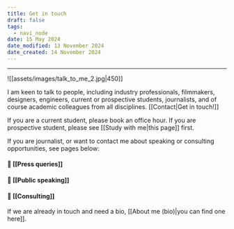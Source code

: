 ```yaml
---
title: Get in touch
draft: false
tags:
  - navi_node
date: 15 May 2024
date_modified: 13 November 2024
date_created: 14 November 2024
---
```

---

![[assets/images/talk_to_me_2.jpg|450]]

I am keen to talk to people, including industry professionals, filmmakers, designers, engineers, current or prospective students, journalists, and of course academic colleagues from all disciplines. [[Contact|Get in touch!]]

If you are a current student, please book an office hour. If you are prospective student, please see [[Study with me|this page]] first.

If you are journalist, or want to contact me about speaking or consulting opportunities, see pages below:
#### 📰 [[Press queries]]
#### 🎤 [[Public speaking]]
#### 💼 [[Consulting]]

If we are already in touch and need a bio,  [[About me (bio)|you can find one here]].